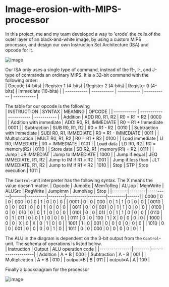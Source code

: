 # Image-erosion-with-MIPS-processor
In this project, me and my team developed a way to 'erode' the cells of the outer layer of an black-and-white image, by using a custom MIPS processor, and design our own Instruction Set Architecture (ISA) and opcode for it.  
  
  ![image](https://user-images.githubusercontent.com/54844410/160682395-13a4e15a-1f44-4594-9511-9336e62cf3cd.png)

  
Our ISA only uses a single type of command, instead of the R-, I-, and J-type of commands an ordinary MIPS. It is a 32-bit command with the following order:  
| Opcode (4-bits)      | Register 1 (4-bits) | Register 2 (4-bits)      | Register 0 (4-bits) | Immediate (16-bits) |
| ----------- | ----------- | ----------- | ----------- | ----------- |
  
The table for our opcode is the following  
| INSTRUCTION      | SYNTAX | MEANING      | OPCODE |
| ----------- | ----------- | ----------- | ----------- |
| Addition      | ADD R0, R1, R2       | R0 = R1 + R2       | 0000       |
| Addition with immediate   | ADDI R0, R1, IMMEDIATE        |  R0 = R1 + Immediate     | 0001        |
| Subtraction      | SUB R0, R1, R2       | R0 = R1 - R2       | 0010       |
| Subtraction with immediate   | SUBI R0, R1, IMMEDIATE        | R0 = R1 - IMMEDIATE   | 0011        |
| Multiplication      | MULT R0, R1, R2       | R0 = R1 * R2      | 0100       |
| Load immediate   | LI R0, IMMEDIATE        |  R0 = IMMEDIATE   | 0101        |
| Load data      | LD R0, R2       |  R0 = memory(R2)      | 0110       |
| Store data   | SD R2, R1        |  memory(R1) = R2   | 0111        |
| Jump      | JR IMMEDIAT       | Jump to IMMEDIATE      | 1000       |
| Jump if equal   | JEQ IMMEDIATE, R1, R2        | Jump to IM if R1 = R2   | 1001        |
| Jump if less than      |  JLT IMMEDIATE, R1, R2       | Jump to IM if R1 < R2      | 1010       |
| Stop   | STP        | Stop execution     | 1011        |  
  
The `Control`-unit interpreter has the following syntax. The X means the value doesn't matter. 
| Opcode | JumpEq | MemToReg | ALUop | MemWrite | ALUSrc | RegWrite | JumpImm | JumpNeg | Stop |
|--------|--------|----------|-------|----------|--------|----------|---------|---------|------|
| 0000   | 0      | 0        | 000   | 0        | 0      | 1        | 0       | 0       | 0    |
| 0001   | 0      | 0        | 000   | 0        | 1      | 1        | 0       | 0       | 0    |
| 0010   | 0      | 0        | 001   | 0        | 0      | 1        | 0       | 0       | 0    |
| 0011   | 0      | 0        | 001   | 0        | 1      | 1        | 0       | 0       | 0    |
| 0100   | 0      | 0        | 010   | 0        | 0      | 1        | 0       | 0       | 0    |
| 0101   | 0      | 0        | 011   | 0        | 1      | 1        | 0       | 0       | 0    |
| 0110   | 0      | 1        | 011   | 0        | 0      | 1        | 0       | 0       | 0    |
| 0111   | 0      | 0        | 100   | 1        | X      | 0        | 0       | 0       | 0    |
| 1000   | 0      | 0        | X     | 0        | X      | 0        | 1       | 0       | 0    |
| 1001   | 1      | 0        | 001   | 0        | 0      | 0        | 0       | 0       | 0    |
| 1010   | 0      | 0        | 001   | 0        | 0      | 0        | 0       | 1       | 0    |
| 1011   | 0      | 0        | 000   | 0        | 0      | 0        | 0       | 0       | 1    |  
  
The ALU in the diagram is dependent on the 3-bit output from the `Control`-unit. The schema of operations is listed below.  
| Instruction    | Output | ALU operation code |
|----------------|--------|--------------------|
| Addition       | A + B  | 000                |
| Subtraction    | A - B  | 001                |
| Multiplication | A * B  | 010                |
| output=B       | B      | 011                |
| output=A       | A      | 100                |  

Finally a blockdiagram for the processor  

![image](https://user-images.githubusercontent.com/54844410/160682010-cf5add96-7cf9-4858-8455-660008e203cb.png)
